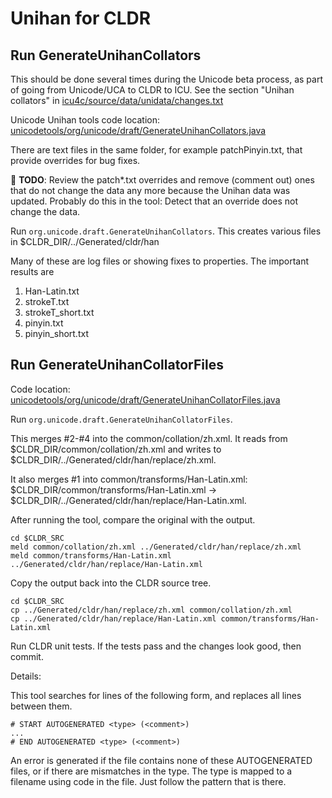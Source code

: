 # Unihan for CLDR

## Run GenerateUnihanCollators

This should be done several times during the Unicode beta process, as part of
going from Unicode/UCA to CLDR to ICU. See the section "Unihan collators" in
[icu4c/source/data/unidata/changes.txt](https://github.com/unicode-org/icu/blob/main/icu4c/source/data/unidata/changes.txt)

Unicode Unihan tools code location:
[unicodetools/org/unicode/draft/GenerateUnihanCollators.java](https://github.com/unicode-org/unicodetools/blob/main/unicodetools/org/unicode/draft/GenerateUnihanCollators.java)

There are text files in the same folder, for example patchPinyin.txt, that
provide overrides for bug fixes.

:construction: **TODO**: Review the patch\*.txt overrides and remove (comment out) ones that do not
change the data any more because the Unihan data was updated. Probably do this
in the tool: Detect that an override does not change the data.

Run `org.unicode.draft.GenerateUnihanCollators`.
This creates various files in $CLDR_DIR/../Generated/cldr/han

Many of these are log files or showing fixes to properties. The important
results are

1.  Han-Latin.txt
2.  strokeT.txt
3.  strokeT_short.txt
4.  pinyin.txt
5.  pinyin_short.txt

## Run GenerateUnihanCollatorFiles

Code location:
[unicodetools/org/unicode/draft/GenerateUnihanCollatorFiles.java](https://github.com/unicode-org/unicodetools/blob/main/unicodetools/org/unicode/draft/GenerateUnihanCollatorFiles.java)

Run `org.unicode.draft.GenerateUnihanCollatorFiles`.

This merges #2-#4 into the common/collation/zh.xml. It reads from
$CLDR_DIR/common/collation/zh.xml and writes to
$CLDR_DIR/../Generated/cldr/han/replace/zh.xml.

It also merges #1 into common/transforms/Han-Latin.xml:
$CLDR_DIR/common/transforms/Han-Latin.xml ->
$CLDR_DIR/../Generated/cldr/han/replace/Han-Latin.xml.

After running the tool, compare the original with the output.
```
cd $CLDR_SRC
meld common/collation/zh.xml ../Generated/cldr/han/replace/zh.xml
meld common/transforms/Han-Latin.xml ../Generated/cldr/han/replace/Han-Latin.xml
```

Copy the output back into the CLDR source tree.
```
cd $CLDR_SRC
cp ../Generated/cldr/han/replace/zh.xml common/collation/zh.xml
cp ../Generated/cldr/han/replace/Han-Latin.xml common/transforms/Han-Latin.xml
```

Run CLDR unit tests.
If the tests pass and the changes look good, then commit.

Details:

This tool searches for lines of the following form, and replaces all lines between
them.
```
# START AUTOGENERATED <type> (<comment>)
...
# END AUTOGENERATED <type> (<comment>)
```

An error is generated if the file contains none of these AUTOGENERATED files, or
if there are mismatches in the type. The type is mapped to a filename using code
in the file. Just follow the pattern that is there.
